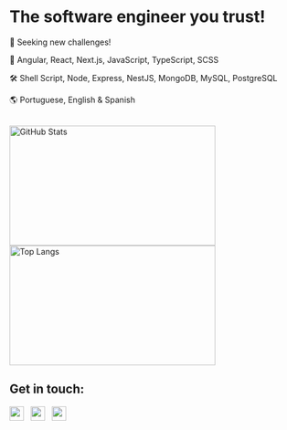 # The software engineer you trust!

<p> 🚀 Seeking new challenges! </p>
<p> 🎨 Angular, React, Next.js, JavaScript, TypeScript, SCSS </p>
<p> 🛠️ Shell Script, Node, Express, NestJS, MongoDB, MySQL, PostgreSQL </p>
<p> 🌎 Portuguese, English & Spanish </p>

<br />

<div>
  <img src="https://github-readme-stats.vercel.app/api?username=JoakimTeixeira&show_icons=true&count_private=true&hide_rank=true" width="360px" height="210px" alt="GitHub Stats""/>
  <img src="https://github-readme-stats.vercel.app/api/top-langs/?username=JoakimTeixeira&layout=compact&langs_count=10" width="360px" height="210px" alt="Top Langs""/>  
</div>

## Get in touch:

<div>
  <a href="https://www.linkedin.com/in/joakimteixeira/?locale=en_US" target="_blank" alt="Linkedin"><img src="https://img.shields.io/badge/-LinkedIn-blue?style=flat-square&logo=Linkedin&logoColor=white&link=https://www.linkedin.com/in/joakimteixeira/?locale=en_US" height="25px""/></a>
  &nbsp;
  <a href="https://twitter.com/JoakimTeixeira" target="_blank" alt="Twitter"><img src="https://img.shields.io/badge/-Twitter-1DA1F2?style=flat-square&logo=x&logoColor=white&link=https://twitter.com/JoakimTeixeira" height="25px""/></a>
  &nbsp;
  <a href="mailto:setokim1@hotmail.com" target="_blank" alt="Gmail"><img src="https://img.shields.io/badge/-Outlook-0078D4?style=flat-square&logo=microsoft-outlook&logoColor=white&link=mailto:setokim1@hotmail.com" height="25px""/></a>  
</div>
